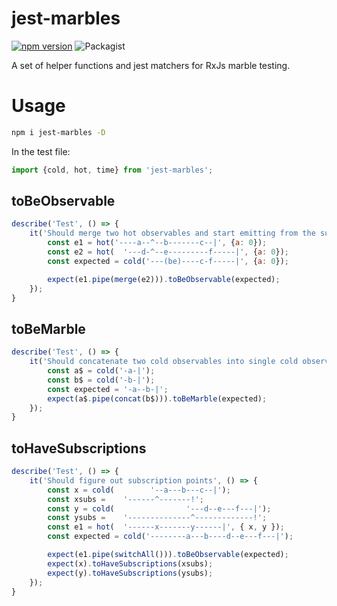 # jest-marbles 
[![npm version](https://badge.fury.io/js/jest-marbles.svg)](https://badge.fury.io/js/jest-marbles) ![Packagist](https://img.shields.io/packagist/l/doctrine/orm.svg)


A set of helper functions and jest matchers for RxJs marble testing.

# Usage

```sh
npm i jest-marbles -D
```

In the test file:

```js
import {cold, hot, time} from 'jest-marbles';
```

## toBeObservable

```js
describe('Test', () => {
    it('Should merge two hot observables and start emitting from the subscription point', () => {
        const e1 = hot('----a--^--b-------c--|', {a: 0});
        const e2 = hot(  '---d-^--e---------f-----|', {a: 0});
        const expected = cold('---(be)----c-f-----|', {a: 0});

        expect(e1.pipe(merge(e2))).toBeObservable(expected);
    });
}
```

## toBeMarble

```js
describe('Test', () => {
    it('Should concatenate two cold observables into single cold observable', () => {
        const a$ = cold('-a-|');
        const b$ = cold('-b-|');
        const expected = '-a--b-|';
        expect(a$.pipe(concat(b$))).toBeMarble(expected);
    });
}
```

## toHaveSubscriptions

```js
describe('Test', () => {
    it('Should figure out subscription points', () => {
        const x = cold(        '--a---b---c--|');
        const xsubs =    '------^-------!';
        const y = cold(                '---d--e---f---|');
        const ysubs =    '--------------^-------------!';
        const e1 = hot(  '------x-------y------|', { x, y });
        const expected = cold('--------a---b----d--e---f---|');

        expect(e1.pipe(switchAll())).toBeObservable(expected);
        expect(x).toHaveSubscriptions(xsubs);
        expect(y).toHaveSubscriptions(ysubs);
    });
}
```


